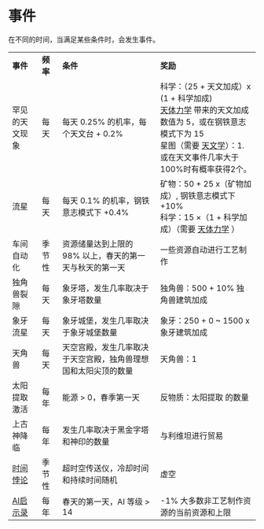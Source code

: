 # 事件

   <p>在不同的时间，当满足某些条件时，会发生事件。</p>
   <table>
    <tbody>
     <tr>
      <td><strong>事件 </td>
      <td><strong>频率</td>
      <td><strong>条件</td>
      <td><strong>奖励</td>
     </tr>
     <tr>
      <td style="text-align: left; ">罕见的天文现象 </td>
      <td style="text-align: left; ">每天 </td>
      <td style="text-align: left; ">每天 0.25% 的机率，每个天文台 + 0.2% </td>
      <td style="text-align: left; ">科学：（25 + 天文加成）x (1 + 科学加成)<br><a href="?file=001-猫咪百科/03-科学/01-科学#天体力学">天体力学</a> 带来的天文加成数值为 5，或在钢铁意志模式下为 15 <br>星图（需要 <a href="?file=001-猫咪百科/03-科学/01-科学#天文学">天文学</a>）：1.或在天文事件几率大于100%时有概率获得2个。</td>
     </tr>
     <tr>
      <td style="text-align: left; ">流星 </td>
      <td style="text-align: left; ">每天 </td>
      <td style="text-align: left; ">每天 0.1% 的机率，钢铁意志模式下 +0.4% </td>
      <td style="text-align: left; ">矿物：50 + 25 x（矿物加成）, 钢铁意志模式下 +10%<br>科学：15 ×（1 + 科学加成）（需要 <a href="?file=001-猫咪百科/03-科学/01-科学#天体力学">天体力学</a> ）</td>
     </tr>
     <tr>
      <td style="text-align: left; ">车间自动化 </td>
      <td style="text-align: left; ">季节性 </td>
      <td style="text-align: left; ">资源储量达到上限的 98% 以上，春天的第一天与秋天的第一天 </td>
      <td style="text-align: left; ">一些资源自动进行工艺制作 </td>
     </tr>
     <tr>
      <td style="text-align: left; ">独角兽裂隙 </td>
      <td style="text-align: left; ">每天 </td>
      <td style="text-align: left; ">象牙塔，发生几率取决于象牙塔数量 </td>
      <td style="text-align: left; ">独角兽：500 + 10% 独角兽建筑加成 </td>
     </tr>
     <tr>
      <td style="text-align: left; ">象牙流星 </td>
      <td style="text-align: left; ">每天 </td>
      <td style="text-align: left; ">象牙城堡，发生几率取决于象牙城堡数量 </td>
      <td style="text-align: left; ">象牙：250 + 0 ~ 1500 x 象牙建筑加成 </td>
     </tr>
     <tr>
      <td style="text-align: left; ">天角兽 </td>
      <td style="text-align: left; ">每天 </td>
      <td style="text-align: left; ">天空宫殿，发生几率取决于天空宫殿，独角兽理想国和太阳尖顶的数量 </td>
      <td style="text-align: left; ">天角兽：1 </td>
     </tr>
     <tr>
      <td style="text-align: left; ">太阳提取激活 </td>
      <td style="text-align: left; ">每年 </td>
      <td style="text-align: left; ">能源 > 0，春季第一天 </td>
      <td style="text-align: left; ">反物质：太阳提取 的数量 </td>
     </tr>
     <tr>
      <td style="text-align: left; ">上古神降临 </td>
      <td style="text-align: left; ">每年 </td>
      <td style="text-align: left; ">发生几率取决于黑金字塔和神印的数量 </td>
      <td style="text-align: left; ">与利维坦进行贸易 </td>
     </tr>
     <tr>
      <td style="text-align: left; "><a href="?file=005-名词解释/03-时间悖论">时间悖论</a> </td>
      <td style="text-align: left; ">季节性 </td>
      <td style="text-align: left; ">超时空传送仪，冷却时间和持续时间随机 </td>
      <td style="text-align: left; ">虚空 </td>
     </tr>
     <tr>
      <td style="text-align: left; "><a href="?file=007-常见问题/01-FAQ#AI启示录是什么">AI启示录</a> </td>
      <td style="text-align: left; ">每年 </td>
      <td style="text-align: left; ">春天的第一天，AI 等级 &gt; 14 </td>
      <td style="text-align: left; ">-1% 大多数非工艺制作资源的当前资源和上限 </td>
     </tr>
    </tbody>
   </table>
